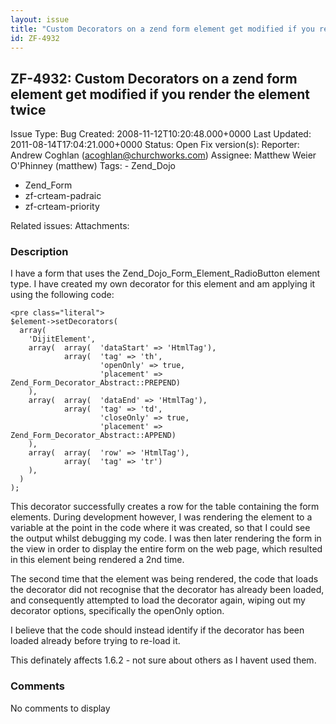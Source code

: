 ```yaml
---
layout: issue
title: "Custom Decorators on a zend form element get modified if you render the element twice"
id: ZF-4932
---
```


ZF-4932: Custom Decorators on a zend form element get modified if you render the element twice
----------------------------------------------------------------------------------------------

 Issue Type: Bug Created: 2008-11-12T10:20:48.000+0000 Last Updated: 2011-08-14T17:04:21.000+0000 Status: Open Fix version(s): 
 Reporter:  Andrew Coghlan (acoghlan@churchworks.com)  Assignee:  Matthew Weier O'Phinney (matthew)  Tags: - Zend\_Dojo
- Zend\_Form
- zf-crteam-padraic
- zf-crteam-priority
 
 Related issues: 
 Attachments: 
### Description

I have a form that uses the Zend\_Dojo\_Form\_Element\_RadioButton element type. I have created my own decorator for this element and am applying it using the following code:

 
    <pre class="literal">
    $element->setDecorators(
      array(
        'DijitElement',
        array(  array(  'dataStart' => 'HtmlTag'), 
                array(  'tag' => 'th', 
                        'openOnly' => true,
                        'placement' => Zend_Form_Decorator_Abstract::PREPEND)
        ),
        array(  array(  'dataEnd' => 'HtmlTag'), 
                array(  'tag' => 'td', 
                        'closeOnly' => true,
                        'placement' => Zend_Form_Decorator_Abstract::APPEND)
        ),
        array(  array(  'row' => 'HtmlTag'), 
                array(  'tag' => 'tr')
        ),
      )
    );


This decorator successfully creates a row for the table containing the form elements. During development however, I was rendering the element to a variable at the point in the code where it was created, so that I could see the output whilst debugging my code. I was then later rendering the form in the view in order to display the entire form on the web page, which resulted in this element being rendered a 2nd time.

The second time that the element was being rendered, the code that loads the decorator did not recognise that the decorator has already been loaded, and consequently attempted to load the decorator again, wiping out my decorator options, specifically the openOnly option.

I believe that the code should instead identify if the decorator has been loaded already before trying to re-load it.

This definately affects 1.6.2 - not sure about others as I havent used them.

 

 

### Comments

No comments to display